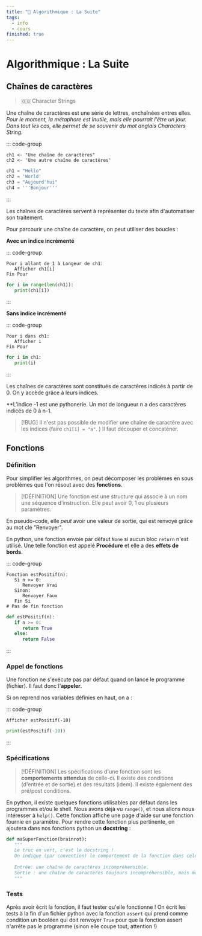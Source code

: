 ```yaml
---
title: "💾 Algorithmique : La Suite"
tags:
  - info
  - cours
finished: true
---
```

# Algorithmique : La Suite
## Chaînes de caractères
> 🇬🇧 Character Strings

Une chaîne de caractères est une série de lettres, enchaînées entres elles. *Pour le moment, la métaphore est inutile, mais elle pourrait l'être un jour. Dans tout les cas, elle permet de se souvenir du mot anglais Characters String.*

::: code-group

```pseudo-code [Pseudo-Code]
ch1 <- "Une chaîne de caractères"
ch2 <- 'Une autre chaîne de caractères'
```

```python [Python]
ch1 = "Hello"
ch2 = 'World'
ch3 = "Aujourd'hui"
ch4 = '''Bonjour'''
```

:::

Les chaînes de caractères servent à représenter du texte afin d'automatiser son traitement.

Pour parcourir une chaîne de caractère, on peut utiliser des boucles :

**Avec un indice incrémenté**

::: code-group

```pseudo-code [Pseudo-Code]
Pour i allant de 1 à Longeur de ch1:
   Afficher ch1[i]
Fin Pour
```

```python [Python]
for i in range(len(ch1)):
   print(ch1[i])
```

:::

**Sans indice incrémenté**

::: code-group

```pseudo-code [Pseudo-Code]
Pour i dans ch1:
   Afficher i
Fin Pour
```

```python [Python]
for i in ch1:
   print(i)
```

:::

Les chaînes de caractères sont constitués de caractères indicés à partir de 0. On y accède grâce à leurs indices.

**L'indice -1 est une pythonerie. Un mot de longueur n a des caractères indicés de 0 à n-1.

> [!BUG]
> Il n'est pas possible de modifier une chaîne de caractère avec les indices (faire `ch1[1] = "a"`. ) Il faut découper et concaténer.

## Fonctions
### Définition
Pour simplifier les algorithmes, on peut décomposer les problèmes en sous problèmes que l'on résout avec des **fonctions**.

> [!DÉFINITION]
> Une fonction est une structure qui associe à un nom une séquence d'instruction. Elle peut avoir 0, 1 ou plusieurs paramètres.

En pseudo-code, elle *peut* avoir une valeur de sortie, qui est renvoyé grâce au mot clé "Renvoyer".

En python, une fonction envoie par défaut `None` si aucun bloc `return` n'est utilisé. Une telle fonction est appelé **Procédure** et elle a des **effets de bords**.

::: code-group

```pseudo-code [Pseudo-Code]
Fonction estPositif(n):
   Si n >= 0:
      Renvoyer Vrai
   Sinon:
      Renvoyer Faux
   Fin Si
# Pas de fin fonction
```

```python [Python]
def estPositif(n):
   if n >= 0:
      return True
   else:
      return False
```

:::
### Appel de fonctions

Une fonction ne s'exécute pas par défaut quand on lance le programme (fichier). Il faut donc l'**appeler**.

Si on reprend nos variables définies en haut, on a :

::: code-group

```pseudo-code [Pseudo-Code]
Afficher estPositif(-10)
```

```python [Python]
print(estPositif(-10))   ​
```

:::

### Spécifications

> [!DÉFINITION]
> Les spécifications d'une fonction sont les **comportements attendus** de celle-ci. Il existe des conditions (d'entrée et de sortie) et des résultats (idem). Il existe également des pré/post conditions.

En python, il existe quelques fonctions utilisables par défaut dans les programmes et/ou le shell. Nous avons déjà vu `range()`, et nous allons nous intéresser à `help()`. Cette fonction affiche une page d'aide sur une fonction fournie en paramètre. Pour rendre cette fonction plus pertinente, on ajoutera dans nos fonctions python un **docstring** :

```python
def maSuperFonction(brainrot):
   """
   Le truc en vert, c'est le docstring !
   On indique (par convention) le comportement de la fonction dans celui-ci.
   
   Entrée: une chaîne de caractères incompréhensible.
   Sortie : une chaîne de caractères toujours incompréhensible, mais moins.
   """
```
### Tests

Après avoir écrit la fonction, il faut tester qu'elle fonctionne ! On écrit les tests à la fin d'un fichier python avec la fonction `assert` qui prend comme condition un booléen qui doit renvoyer `True` pour que la fonction assert n'arrête pas le programme (sinon elle coupe tout, attention !)
